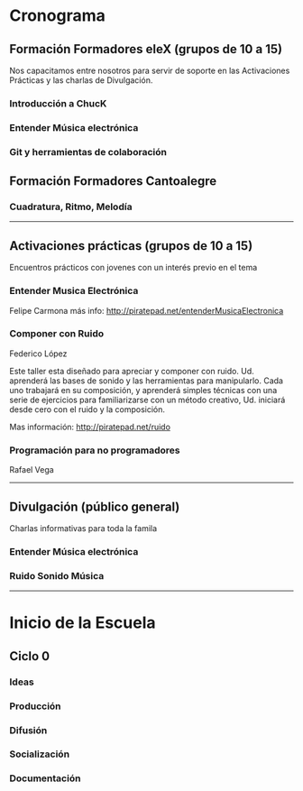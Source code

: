 # Cronograma

## Formación Formadores eleX (grupos de 10 a 15)
Nos capacitamos entre nosotros para servir de soporte en las Activaciones Prácticas y
las charlas de Divulgación.
### Introducción a ChucK
### Entender Música electrónica
### Git y herramientas de colaboración

## Formación Formadores Cantoalegre
### Cuadratura, Ritmo, Melodía

-----

## Activaciones prácticas (grupos de 10 a 15)
Encuentros prácticos con jovenes con un interés previo en el tema
### Entender Musica Electrónica

Felipe Carmona
más info: http://piratepad.net/entenderMusicaElectronica

### Componer con Ruido

Federico López

Este taller esta diseñado para apreciar y componer con ruido. Ud. aprenderá las bases de sonido y las herramientas para manipularlo. Cada uno trabajará en su composición, y aprenderá simples técnicas con una serie de ejercicios para familiarizarse con un método creativo, Ud. iniciará desde cero con el ruido y la composición.

Mas información: http://piratepad.net/ruido

### Programación para no programadores

Rafael Vega

----

## Divulgación (público general)
Charlas informativas para toda la famila
### Entender Música electrónica
### Ruido Sonido Música


---
# Inicio de la Escuela
## Ciclo 0
### Ideas
### Producción
### Difusión
### Socialización
### Documentación

